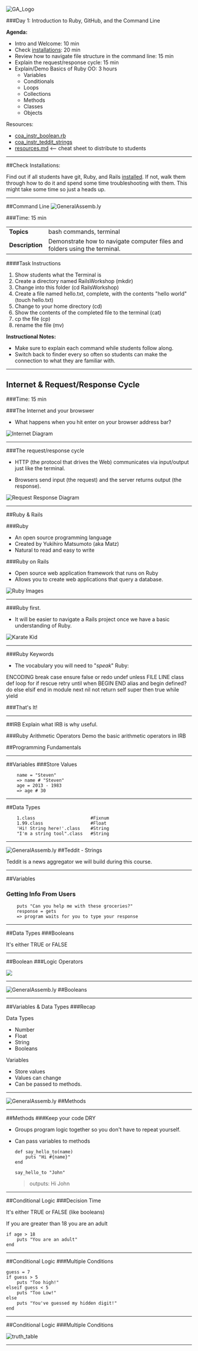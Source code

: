 ![GA_Logo](../assets/ga.png)


###Day 1: Introduction to Ruby, GitHub, and the Command Line


**Agenda:**

- Intro and Welcome: 10 min
- Check [installations](./install_instructions.md): 20 min 
- Review how to navigate file structure in the command line: 15 min
- Explain the request/response cycle: 15 min 
- Explain/Demo Basics of Ruby OO: 3 hours
	- Variables
	- Conditionals
	- Loops
	- Collections
	- Methods
	- Classes
	- Objects 



Resources:

- [coa_instr_boolean.rb](./ruby_basics/coa_instr_boolean.rb)
- [coa_instr_teddit_strings](./ruby_basics/coa_instr_teddit_strings)
- [resources.md](resources.md)  <-- cheat sheet to distribute to students

______

##Check Installations:

Find out if all students have git, Ruby, and Rails [installed](./install_instructions.md). If not, walk them through how to do it and spend some time troubleshooting with them. This might take some time so just a heads up.

---
##Command Line
![GeneralAssemb.ly](http://studio.generalassemb.ly/GA_Slide_Assets/Code_along_icon_md.png)

###Time: 15 min

| | |
| ------------- |:-------------|
| __Topics__ | bash commands, terminal| 
| __Description__| Demonstrate how to navigate computer files and folders  using the terminal.|    
 


####Task Instructions 
1. Show students what the Terminal is
2. Create a directory named RailsWorkshop (mkdir)
3. Change into this folder (cd RailsWorkshop)
4. Create a file named hello.txt, complete, with the contents "hello world" (touch hello.txt)
5. Change to your home directory (cd)
6. Show the contents of the completed file to the terminal (cat)
7. cp the file (cp)
8. rename the file (mv)


**Instructional Notes:**

-	Make sure to explain each command while students follow along.
-	Switch back to finder every so often so students can make the connection to what they are familiar with.



---

## Internet & Request/Response Cycle
###Time: 15 min

###The Internet and your browswer
- What happens when you hit enter on your browser address bar?

![Internet Diagram](../assets/rails/internet.png)

---


###The request/response cycle

*	HTTP (the protocol that drives the Web) communicates via input/output just like the terminal.

*	Browsers send input (the request) and the server returns output (the response).

![Request Response Diagram](../assets/rails/response_request.png)

---

##Ruby & Rails

###Ruby

*	An open source programming language
*	Created by Yukihiro Matsumoto (aka Matz)
*	Natural to read and easy to write

###Ruby on Rails

*	Open source web application framework that runs on Ruby
*	Allows you to create web applications that query a database.


![Ruby Images ](../assets/ruby/ruby_img.png )

---

###Ruby first.

*	It will be easier to navigate a Rails project once we have a basic understanding of Ruby.

![ Karate Kid](../assets/ruby/karate_kid.jpg)

---


###Ruby Keywords

*	The vocabulary you will need to "_speak_" Ruby: 

ENCODING break case ensure false or redo undef unless FILE LINE class 
def loop for if rescue retry until when BEGIN END alias and begin
defined? do else elsif end in module next nil not return self super then true while yield

###That's It!

---

##IRB
Explain what IRB is why useful.

###Ruby Arithmetic Operators
Demo the basic arithmetic operators in IRB

##Programming Fundamentals

---


##Variables
###Store Values

		name = "Steven"
		=> name # "Steven"
		age = 2013 - 1983
		=> age # 30
---


##Data Types

		1.class 					#Fixnum
		1.99.class					#Float
		'Hi! String here!'.class 	#String
		"I'm a string tool".class	#String


---


![GeneralAssemb.ly](http://studio.generalassemb.ly/GA_Slide_Assets/Code_along_icon_md.png)
##Teddit - Strings

Teddit is a news aggregator we will build during this course.

---


##Variables
### Getting Info From Users

		puts "Can you help me with these groceries?"
		response = gets
		=> program waits for you to type your response
		
---



##Data Types
###Booleans 

It's either TRUE or FALSE

---


##Boolean
###Logic Operators


![](../assets/ruby/logic_operators.png)


---

![GeneralAssemb.ly](http://studio.generalassemb.ly/GA_Slide_Assets/Code_along_icon_md.png)
##Booleans

---


##Variables & Data Types
###Recap 

Data Types

*	Number
*	Float
*	String
*	Booleans

Variables

*	Store values 
*	Values can change
*	Can be passed to methods.


---


![GeneralAssemb.ly](http://studio.generalassemb.ly/GA_Slide_Assets/Code_along_icon_md.png)
##Methods

---


##Methods
###Keep your code DRY

* 	Groups program logic together so you don't have to repeat yourself. 
* 	Can pass variables to methods

		
		def say_hello_to(name)
			puts "Hi #{name}"
		end
		
		say_hello_to "John" 
		
	>	outputs: Hi John

----

##Conditional Logic
###Decision Time 

It's either TRUE or FALSE (like booleans)

If you are greater than 18 
you are an adult

	if age > 18
		puts "You are an adult"
	end

---


##Conditional Logic
###Multiple Conditions


	guess = 7 
	if guess > 5
		puts "Too high!"
	elseif guess < 5
		puts "Too Low!"
	else
		puts "You've guessed my hidden digit!"
	end

---

##Conditional Logic
###Multiple Conditions

![truth_table](../assets/ruby/truth_table.png)

---



